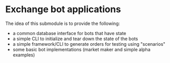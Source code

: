 Exchange bot applications
==========================

The idea of this submodule is to provide the following:
- a common database interface for bots that have state
- a simple CLI to initialize and tear down the state of the bots
- a simple framework/CLI to generate orders for testing using "scenarios"
- some basic bot implementations (market maker and simple alpha examples)

